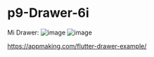 # p9-Drawer-6i

Mi Drawer:
![image](https://github.com/JonatanMVJ/act9/assets/143743615/82a7d6c7-cba2-413e-8046-58c7d2e15ec5)
![image](https://github.com/JonatanMVJ/act9/assets/143743615/c5c0e462-5303-49c7-82a9-f30bf7982571)


https://appmaking.com/flutter-drawer-example/

